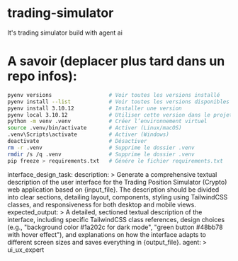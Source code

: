 # trading-simulator

It's trading simulator build with agent ai

# A savoir (deplacer plus tard dans un repo infos):

```bash
pyenv versions                  # Voir toutes les versions installé
pyenv install --list            # Voir toutes les versions disponibles
pyenv install 3.10.12           # Installer une version
pyenv local 3.10.12             # Utiliser cette version dans le projet
python -m venv .venv            # Créer l’environnement virtuel
source .venv/bin/activate       # Activer (Linux/macOS)
.venv\Scripts\activate          # Activer (Windows)
deactivate                      # Désactiver
rm -r .venv                     # Supprime le dossier .venv
rmdir /s /q .venv               # Supprime le dossier .venv
pip freeze > requirements.txt   # Génére le fichier requirements.txt
```


interface_design_task:
  description: >
    Generate a comprehensive textual description of the user interface for the
    Trading Position Simulator (Crypto) web application based on {input_file}.
    The description should be divided into clear sections, detailing layout,
    components, styling using TailwindCSS classes, and responsiveness for both
    desktop and mobile views.  
  expected_output: >
    A detailed, sectioned textual description of the interface, including
    specific TailwindCSS class references, design choices (e.g., "background
    color #1a202c for dark mode", "green button #48bb78 with hover effect"), and
    explanations on how the interface adapts to different screen sizes and saves
    everything in {output_file}.
  agent: >
    ui_ux_expert